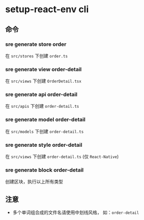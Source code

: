 # setup-react-env cli

## 命令
### sre generate store order
在 `src/stores` 下创建 `order.ts`

### sre generate view order-detail
在 `src/views` 下创建 `OrderDetail.tsx`

### sre generate api order-detail
在 `src/apis` 下创建 `order-detail.ts`

### sre generate model order-detail
在 `src/models` 下创建 `order-detail.ts`

### sre generate style order-detail
在 `src/views` 下创建 `order-detail.ts` (仅 `React-Native`)

### sre generate block order-detail
创建区块，执行以上所有类型

## 注意
- 多个单词组合成的文件名请使用中划线风格， 如：`order-detail`
